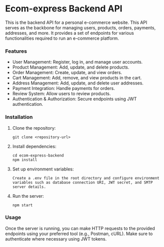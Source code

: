 # Ecom-express Backend API

This is the backend API for a personal e-commerce website. This API serves as the backbone for managing users, products, orders, payments, addresses, and more. It provides a set of endpoints for various functionalities required to run an e-commerce platform.

### Features

- User Management: Register, log in, and manage user accounts.
- Product Management: Add, update, and delete products.
- Order Management: Create, update, and view orders.
- Cart Management: Add, remove, and view products in the cart.
- Address Management: Add, update, and delete user addresses.
- Payment Integration: Handle payments for orders.
- Review System: Allow users to review products.
- Authentication & Authorization: Secure endpoints using JWT authentication.

### Installation

1. Clone the repository:
   ```
   git clone <repository-url>
   ```
2. Install dependencies:
   ```
   cd ecom-express-backend
   npm install
   ```
3. Set up environment variables:
   ```
   Create a .env file in the root directory and configure environment variables such as database connection URI, JWT secret, and SMTP server details.
   ```
4. Run the server:
   ```
   npm start
   ```

### Usage

Once the server is running, you can make HTTP requests to the provided endpoints using your preferred tool (e.g., Postman, cURL). Make sure to authenticate where necessary using JWT tokens.
